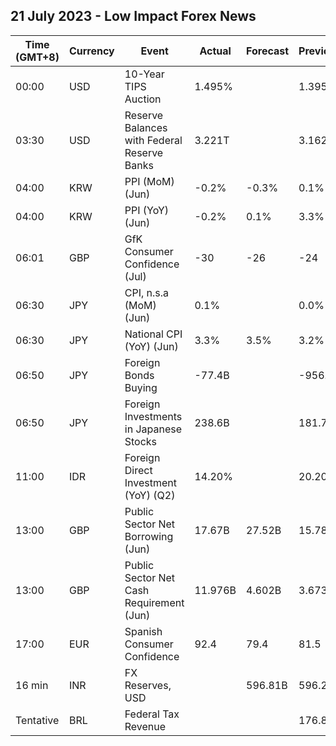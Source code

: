 ## 21 July 2023 - Low Impact Forex News

| Time (GMT+8) | Currency | Event | Actual | Forecast | Previous |
|------|----------|-------|--------|----------|----------|
| 00:00 | USD | 10-Year TIPS Auction | 1.495% |  | 1.395% |
| 03:30 | USD | Reserve Balances with Federal Reserve Banks | 3.221T |  | 3.162T |
| 04:00 | KRW | PPI (MoM) (Jun) | -0.2% | -0.3% | 0.1% |
| 04:00 | KRW | PPI (YoY) (Jun) | -0.2% | 0.1% | 3.3% |
| 06:01 | GBP | GfK Consumer Confidence (Jul) | -30 | -26 | -24 |
| 06:30 | JPY | CPI, n.s.a (MoM) (Jun) | 0.1% |  | 0.0% |
| 06:30 | JPY | National CPI (YoY) (Jun) | 3.3% | 3.5% | 3.2% |
| 06:50 | JPY | Foreign Bonds Buying | -77.4B |  | -956.0B |
| 06:50 | JPY | Foreign Investments in Japanese Stocks | 238.6B |  | 181.7B |
| 11:00 | IDR | Foreign Direct Investment (YoY) (Q2) | 14.20% |  | 20.20% |
| 13:00 | GBP | Public Sector Net Borrowing (Jun) | 17.67B | 27.52B | 15.78B |
| 13:00 | GBP | Public Sector Net Cash Requirement (Jun) | 11.976B | 4.602B | 3.673B |
| 17:00 | EUR | Spanish Consumer Confidence | 92.4 | 79.4 | 81.5 |
| 16 min | INR | FX Reserves, USD |  | 596.81B | 596.28B |
| Tentative | BRL | Federal Tax Revenue |  |  | 176.81B |
